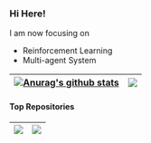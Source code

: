 ### Hi Here!

I am now focusing on 
+ Reinforcement Learning
+ Multi-agent System

| <a href="https://github.com/anuraghazra/github-readme-stats"><img align="center" src="https://github-readme-stats.vercel.app/api?username=xihuai18&show_icons=true&include_all_commits=true&theme=buefy&hide_border=true" alt="Anurag's github stats" /></a> | <a href="https://github.com/anuraghazra/github-readme-stats"><img align="center" src="https://github-readme-stats.vercel.app/api/top-langs/?username=xihuai18&layout=compact&theme=buefy&hide_border=true" /></a> |
| ------------- | ------------- |


#### Top Repositories


| <a href="https://github.com/xihuai18/AORPO"><img align="center" src="https://github-readme-stats.vercel.app/api/pin/?username=xihuai18&repo=AORPO&theme=buefy&hide_border=true" /> | <a href="https://github.com/xihuai18/MARL-Comm"><img align="center" src="https://github-readme-stats.vercel.app/api/pin/?username=xihuai18&repo=MARL-Comm&theme=buefy&hide_border=true" /> |
| -- | -- |
